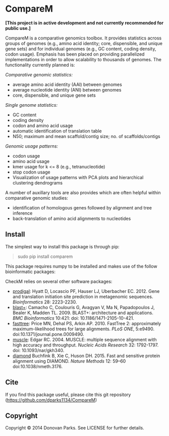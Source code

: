 # CompareM

<b>[This project is in active development and not currently recommended for public use.]</b>

CompareM is a comparative genomics toolbox. It provides statistics across groups of genomes (e.g., amino acid identity; core, dispensible, and unique gene sets) and for individual genomes (e.g., GC content, coding density, codon usage). Emphasis has been placed on providing parallelized implementations in order to allow scalability to thousands of genomes. The functionality currently planned is:

<i>Comparative genomic statistics:</i>
* average amino acid identity (AAI) between genomes
* average nucleotide identity (ANI) between genomes
* core, dispensible, and unique gene sets

<i>Single genome statistics:</i>
* GC content
* coding density
* codon and amino acid usage
* automatic identification of translation table
* N50; maximum and mean scaffold/contig size; no. of scaffolds/contigs

<i>Genomic usage patterns:</i>
* codon usage
* amino acid usage
* kmer usage for k <= 8 (e.g., tetranucleotide)
* stop codon usage
* Visualization of usage patterns with PCA plots and hierarchical clustering dendrograms

A number of auxillary tools are also provides which are often helpful within comparative genomic studies:
* identification of homologous genes followed by alignment and tree inference
* back-translation of amino acid alignments to nucleotides

## Install

The simplest way to install this package is through pip:
> sudo pip install comparem

This package requires numpy to be installed and makes use of the follow bioinformatic packages:

CheckM relies on several other software packages:

* [prodigal](http://prodigal.ornl.gov/): Hyatt D, Locascio PF, Hauser LJ, Uberbacher EC. 2012. Gene and translation initiation site prediction in metagenomic sequences. <i>Bioinformatics</i> 28: 2223-2230.
* [blast+](http://blast.ncbi.nlm.nih.gov/Blast.cgi?PAGE_TYPE=BlastDocs&DOC_TYPE=Download): Camacho C, Coulouris G, Avagyan V, Ma N, Papadopoulos J, Bealer K, Madden TL. 2009. BLAST+: architecture and applications. <i>BMC Bioinformatics</i> 10:421: doi: 10.1186/1471-2105-10-421.
* [fasttree](http://meta.microbesonline.org/fasttree/): Price MN, Dehal PS, Arkin AP. 2010. FastTree 2: approximately maximum-likelihood trees for large alignments.<i> PLoS ONE</i>, 5:e9490. doi:10.1371/journal.pone.0009490.
* [muscle](http://www.drive5.com/muscle/): Edgar RC. 2004. MUSCLE: multiple sequence alignment with high accuracy and throughput. <i>Nucleic Acids Research</i> 32: 1792-1797. doi: 10.1093/nar/gkh340.
* [diamond](http://ab.inf.uni-tuebingen.de/software/diamond/) Buchfink B, Xie C, Huson DH. 2015. Fast and sensitive protein alignment using DIAMOND. <i>Nature Methods</i> 12: 59–60 doi:10.1038/nmeth.3176.


## Cite

If you find this package useful, please cite this git repository (https://github.com/dparks1134/CompareM)

## Copyright

Copyright © 2014 Donovan Parks. See LICENSE for further details.

